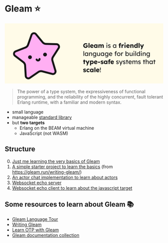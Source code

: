 # Gleam ⭐

![Gleam](./gleam.png)

> The power of a type system, the expressiveness of functional programming, and the reliability of the highly concurrent, fault tolerant Erlang runtime, with a familiar and modern syntax.

- small language
- manageable [standard library](https://hexdocs.pm/gleam_stdlib/0.17.1/index.html)
- but **two targets**
    - Erlang on the BEAM virtual machine
    - JavaScript (not WASM)

## Structure

0. [Just me learning the very basics of Gleam](./learn_basics/)
1. [A simple starter project to learn the basics](./vars/) (from https://gleam.run/writing-gleam/)
1. [An actor chat implementation to learn about actors](./chat_mini/)
1. [Websocket echo server](./echo_server/)
1. [Websocket echo client to learn about the javascript target](./echo_client/)

## Some resources to learn about Gleam 📚

- [Gleam Language Tour](https://tour.gleam.run/)
- [Writing Gleam](https://gleam.run/writing-gleam/)
- [Learn OTP with Gleam](https://github.com/bcpeinhardt/learn_otp_with_gleam/tree/main)
- [Gleam documentation collection](https://gleam.run/documentation/)
